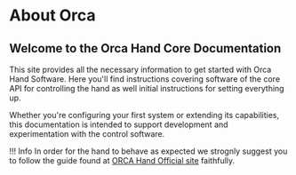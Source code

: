 # About Orca

## Welcome to the Orca Hand Core Documentation

This site provides all the necessary information to get started with Orca Hand Software. Here you'll find instructions covering software of the core API for controlling the hand as well initial instructions for setting everything up.

Whether you're configuring your first system or extending its capabilities, this documentation is intended to support development and experimentation with the control software.

!!! Info
    In order for the hand to behave as expected we strognly suggest you to
    follow the guide found at [ORCA Hand Official site](https://orcahand.com) faithfully.